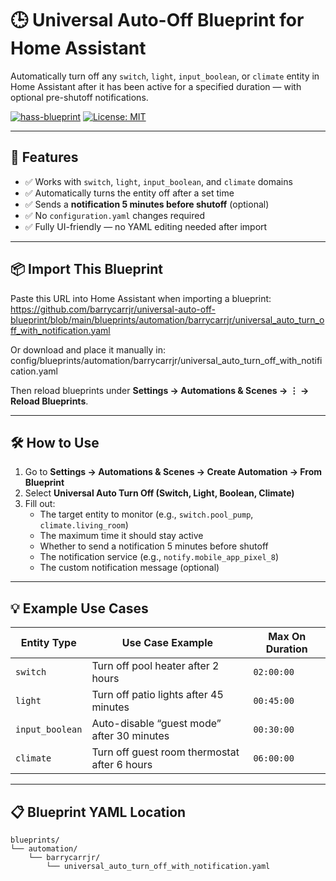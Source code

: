# 🕒 Universal Auto-Off Blueprint for Home Assistant

Automatically turn off any `switch`, `light`, `input_boolean`, or `climate` entity in Home Assistant after it has been active for a specified duration — with optional pre-shutoff notifications.

[![hass-blueprint](https://img.shields.io/badge/Home%20Assistant-Blueprint-41BDF5?logo=home-assistant&logoColor=white)](https://www.home-assistant.io/blueprints/)
[![License: MIT](https://img.shields.io/badge/License-MIT-blue.svg)](LICENSE)

---

## 🚀 Features

- ✅ Works with `switch`, `light`, `input_boolean`, and `climate` domains
- ✅ Automatically turns the entity off after a set time
- ✅ Sends a **notification 5 minutes before shutoff** (optional)
- ✅ No `configuration.yaml` changes required
- ✅ Fully UI-friendly — no YAML editing needed after import

---

## 📦 Import This Blueprint

Paste this URL into Home Assistant when importing a blueprint:
https://github.com/barrycarrjr/universal-auto-off-blueprint/blob/main/blueprints/automation/barrycarrjr/universal_auto_turn_off_with_notification.yaml

Or download and place it manually in:
config/blueprints/automation/barrycarrjr/universal_auto_turn_off_with_notification.yaml


Then reload blueprints under **Settings → Automations & Scenes → ⋮ → Reload Blueprints**.

---

## 🛠️ How to Use

1. Go to **Settings → Automations & Scenes → Create Automation → From Blueprint**
2. Select **Universal Auto Turn Off (Switch, Light, Boolean, Climate)**
3. Fill out:
   - The target entity to monitor (e.g., `switch.pool_pump`, `climate.living_room`)
   - The maximum time it should stay active
   - Whether to send a notification 5 minutes before shutoff
   - The notification service (e.g., `notify.mobile_app_pixel_8`)
   - The custom notification message (optional)

---

## 💡 Example Use Cases

| Entity Type      | Use Case Example                             | Max On Duration |
|------------------|----------------------------------------------|------------------|
| `switch`         | Turn off pool heater after 2 hours           | `02:00:00`       |
| `light`          | Turn off patio lights after 45 minutes       | `00:45:00`       |
| `input_boolean`  | Auto-disable “guest mode” after 30 minutes   | `00:30:00`       |
| `climate`        | Turn off guest room thermostat after 6 hours | `06:00:00`       |

---

## 📋 Blueprint YAML Location

```text
blueprints/
└── automation/
    └── barrycarrjr/
        └── universal_auto_turn_off_with_notification.yaml
